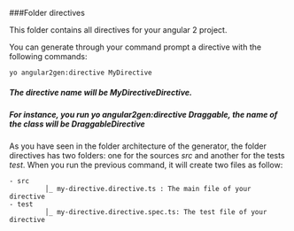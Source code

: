 ###Folder directives

This folder contains all directives for your angular 2 project.

You can generate through your command prompt a directive with the following commands:

```
yo angular2gen:directive MyDirective
```

##### The directive name will be MyDirectiveDirective.
##### For instance, you run yo angular2gen:directive Draggable, the name of the class will be DraggableDirective

As you have seen in the folder architecture of the generator, the folder directives has two folders: one for the sources *src* and another for the tests *test*.
When you run the previous command, it will create two files as follow:
```
- src
         │_ my-directive.directive.ts : The main file of your directive
- test
         │_ my-directive.directive.spec.ts: The test file of your directive
```
